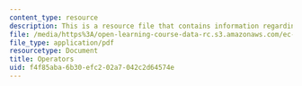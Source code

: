 ```yaml
---
content_type: resource
description: This is a resource file that contains information regarding operators.
file: /media/https%3A/open-learning-course-data-rc.s3.amazonaws.com/ec-s01-internet-technology-in-local-and-global-communities-spring-2005-summer-2005/f4f85aba6b30efc202a7042c2d64574e_MITEC_S01S05_l03_operators.pdf
file_type: application/pdf
resourcetype: Document
title: Operators
uid: f4f85aba-6b30-efc2-02a7-042c2d64574e
---
```

